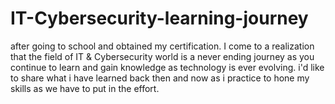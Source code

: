 # IT-Cybersecurity-learning-journey
after going to school and obtained my certification. I come to a realization that the field of IT &amp; Cybersecurity world is a never ending journey as you continue to learn and gain knowledge as technology is ever evolving. i'd like to share what i have learned back then and now as i practice to hone my skills as we have to put in the effort.
